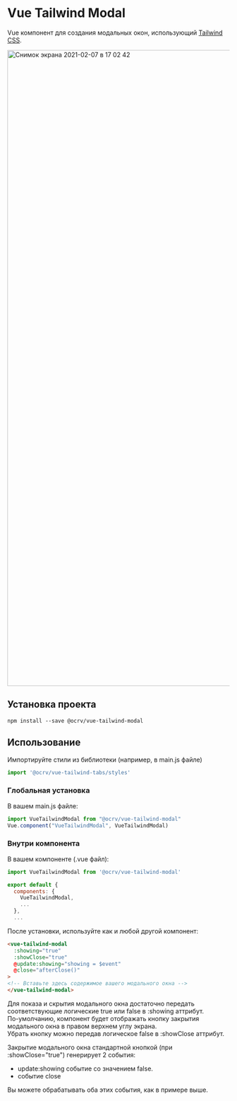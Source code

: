# Vue Tailwind Modal

Vue компонент для создания модальных окон, использующий [Tailwind CSS](https://tailwindcss.com).

<img width="1439" alt="Снимок экрана 2021-02-07 в 17 02 42" src="https://user-images.githubusercontent.com/18230071/107148930-f1d85780-6966-11eb-8967-33df0d70b2c3.png">

## Установка проекта

```
npm install --save @ocrv/vue-tailwind-modal
```

## Использование

Импортируйте стили из библиотеки (например, в main.js файле)

```js
import '@ocrv/vue-tailwind-tabs/styles'
```

### Глобальная установка

В вашем main.js файле:

```js
import VueTailwindModal from "@ocrv/vue-tailwind-modal"
Vue.component("VueTailwindModal", VueTailwindModal)
```

### Внутри компонента

В вашем компоненте (.vue файл):

```js
import VueTailwindModal from '@ocrv/vue-tailwind-modal'

export default {
  components: {
	VueTailwindModal,
	...
  },
  ...
```

После установки, используйте как и любой другой компонент:

```html
<vue-tailwind-modal
  :showing="true"
  :showClose="true"
  @update:showing="showing = $event"
  @close="afterClose()"
>
<!-- Вставьте здесь содержимое вашего модального окна -->
</vue-tailwind-modal>
```

Для показа и скрытия модального окна достаточно передать соответствующие логические true или false в :showing аттрибут.  
По-умолчанию, компонент будет отображать кнопку закрытия модального окна в правом верхнем углу экрана.  
Убрать кнопку можно передав логическое false в :showClose аттрибут.  

Закрытие модального окна стандартной кнопкой (при :showClose="true") генерирует 2 события:
- update:showing событие со значением false.
- событие close

Вы можете обрабатывать оба этих события, как в примере выше.
